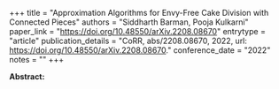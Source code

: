 +++
title = "Approximation Algorithms for Envy-Free Cake Division with Connected Pieces"
authors = "Siddharth Barman, Pooja Kulkarni"
paper_link = "https://doi.org/10.48550/arXiv.2208.08670"
entrytype = "article"
publication_details = "CoRR, abs/2208.08670, 2022, url: <a href='https://doi.org/10.48550/arXiv.2208.08670' target='_blank'>https://doi.org/10.48550/arXiv.2208.08670</a>."
conference_date = "2022"
notes = ""
+++

<b>Abstract:</b>
